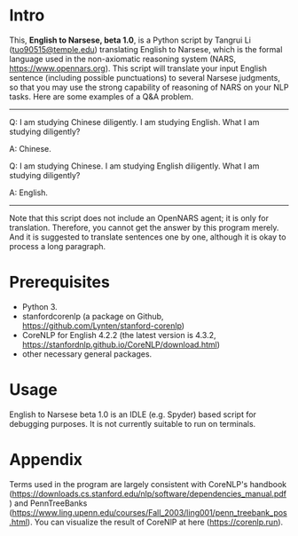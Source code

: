 # Intro

This, **English to Narsese, beta 1.0**, is a Python script by Tangrui Li (tuo90515@temple.edu) translating English to Narsese, which is the formal language used in the non-axiomatic reasoning system (NARS, https://www.opennars.org). This script will translate your input English sentence (including possible punctuations) to several Narsese judgments, so that you may use the strong capability of reasoning of NARS on your NLP tasks. Here are some examples of a Q&A problem.

---

Q: I am studying Chinese diligently. I am studying English. What I am studying diligently?

A: Chinese.

Q: I am studying Chinese. I am studying English diligently. What I am studying diligently?

A: English.

---

Note that this script does not include an OpenNARS agent; it is only for translation. Therefore, you cannot get the answer by this program merely. And it is suggested to translate sentences one by one, although it is okay to process a long paragraph.



# Prerequisites

- Python 3.
- stanfordcorenlp (a package on Github, https://github.com/Lynten/stanford-corenlp)
- CoreNLP for English 4.2.2 (the latest version is 4.3.2, https://stanfordnlp.github.io/CoreNLP/download.html)
- other necessary general packages.



# Usage

English to Narsese beta 1.0 is an IDLE (e.g. Spyder) based script for debugging purposes. It is not currently suitable to run on terminals. 



# Appendix

Terms used in the program are largely consistent with CoreNLP's handbook (https://downloads.cs.stanford.edu/nlp/software/dependencies_manual.pdf) and PennTreeBanks (https://www.ling.upenn.edu/courses/Fall_2003/ling001/penn_treebank_pos.html). You can visualize the result of CoreNlP at here (https://corenlp.run).
